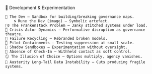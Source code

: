 🧪 Development & Experimentation



    🧠 The Dev — Sandbox for building/breaking governance maps.
        🌀 Rune the Dev (image) — Symbolic artefact.
    🧟‍♀️ The Frankenstack Problem — Janky stitched systems under load.
    🧨 Crisis Actor Dynamics — Performative disruption as governance theatre.
    🧪 Failure Recycling — Rebranded broken models.
    🧪 Pilot Containments — Testing suppression at small scale.
    🧪 Shadow Sandboxes — Experimentation without oversight.
    📁 Absence of Check-In — Withheld contact as soft control.
    🪞 The Illusion of Choice — Options multiply, agency vanishes.
    🪫 Austerity Long-Tail Data Instability — Cuts producing fragile systems.
